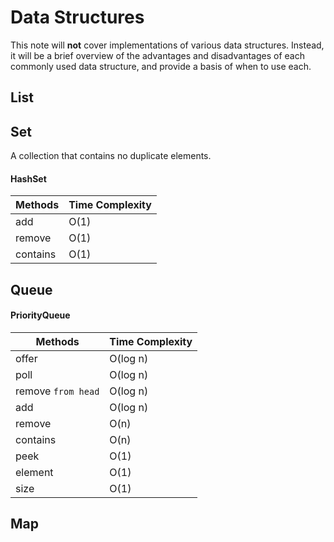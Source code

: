 # Data Structures

This note will **not** cover implementations of various data structures. Instead, it will be a brief overview of the advantages and disadvantages of each commonly used data structure, and provide a basis of when to use each.

## List

## Set

A collection that contains no duplicate elements.

#### HashSet

| Methods       | Time Complexity |
| ------------- | --------------- |
| add           | O(1)            |
| remove        | O(1)            |
| contains      | O(1)            |

## Queue

#### PriorityQueue

| Methods            | Time Complexity |
| ------------------ | --------------- |
| offer              | O(log n)        |
| poll               | O(log n)        |
| remove `from head` | O(log n)        |
| add                | O(log n)        |
| remove             | O(n)            |
| contains           | O(n)            |
| peek               | O(1)            |
| element            | O(1)            |
| size               | O(1)            |

## Map